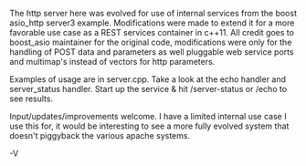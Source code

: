The http server here was evolved for use of internal services from the boost asio_http server3 example.  Modifications were made to extend it for a more favorable use case as a REST services container in c++11.  All credit goes to boost_asio maintainer for the original code, modifications were only for the handling of POST data and parameters as well pluggable web service ports and multimap's instead of vectors for http parameters.

Examples of usage are in server.cpp.  Take a look at the echo handler and server_status handler.   Start up the service & hit /server-status or /echo to see results.

Input/updates/improvements welcome.  I have a limited internal use case I use this for, it would be interesting to see a more fully evolved system that doesn't piggyback the various apache systems.

-V
